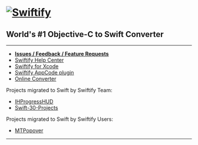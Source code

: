 # [![Swiftify](https://swiftify.com/img/logo-text.png)](https://swiftify.com/)
## World's #1 Objective-C to Swift Converter

----

- [**Issues / Feedback / Feature Requests**](https://github.com/alex-swiftify/Swiftify/issues) 
- [Swiftify Help Center](https://support.swiftify.com/hc/en-us)
- [Swiftify for Xcode](https://itunes.apple.com/us/app/swiftify-objective-c-to-swift/id1183412116?mt=12)
- [Swiftify AppCode plugin](https://plugins.jetbrains.com/plugin/9701-swiftify)
- [Online Converter](https://swiftify.com/converter/code/)

Projects migrated to Swift by Swiftify Team:
- [IHProgressHUD](https://github.com/Swiftify-Corp/IHProgressHUD)
- [Swift-30-Projects](https://github.com/Swiftify-Corp/Swift-30-Projects)

Projects migrated to Swift by Swiftify Users:
- [MTPopover](https://github.com/mylemans/MTPopover)


----
